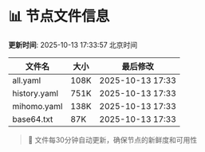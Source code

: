 # 📊 节点文件信息

**更新时间**: 2025-10-13 17:33:57 北京时间

| 文件名 | 大小 | 最后修改 |
|--------|------|----------|
| all.yaml | 108K | 2025-10-13 17:33 |
| history.yaml | 751K | 2025-10-13 17:33 |
| mihomo.yaml | 138K | 2025-10-13 17:33 |
| base64.txt | 87K | 2025-10-13 17:33 |

> 🔄 文件每30分钟自动更新，确保节点的新鲜度和可用性
